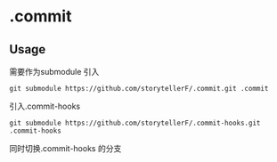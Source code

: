# .commit

## Usage

需要作为submodule 引入

```shell
git submodule https://github.com/storytellerF/.commit.git .commit
```

引入.commit-hooks

```shell
git submodule https://github.com/storytellerF/.commit-hooks.git .commit-hooks
```

同时切换.commit-hooks 的分支
